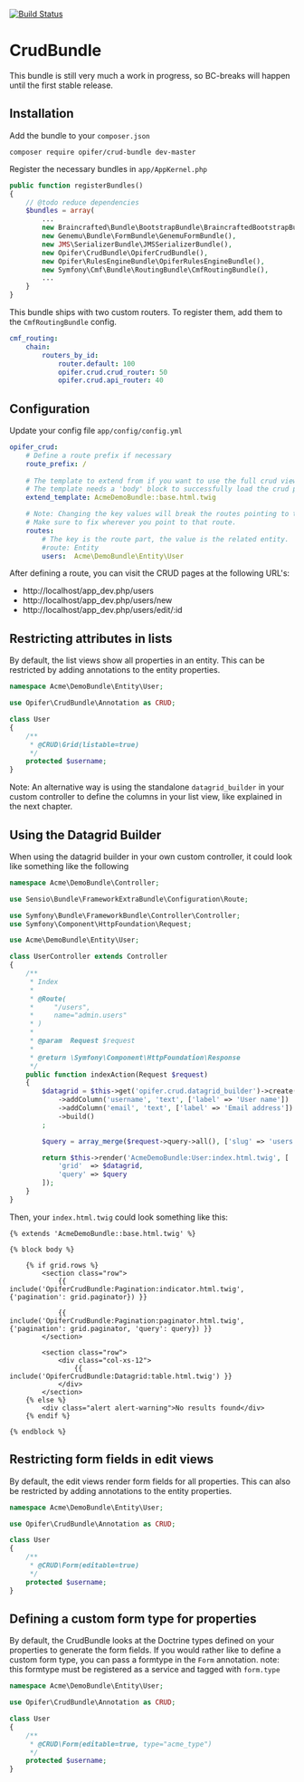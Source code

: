 [![Build Status](https://travis-ci.org/Opifer/CrudBundle.svg)](https://travis-ci.org/Opifer/CrudBundle)

CrudBundle
==========

This bundle is still very much a work in progress, so BC-breaks will happen until
the first stable release. 

Installation
------------

Add the bundle to your `composer.json`

    composer require opifer/crud-bundle dev-master

Register the necessary bundles in `app/AppKernel.php`

```php
public function registerBundles()
{
    // @todo reduce dependencies
    $bundles = array(
        ...
        new Braincrafted\Bundle\BootstrapBundle\BraincraftedBootstrapBundle(),
        new Genemu\Bundle\FormBundle\GenemuFormBundle(),
        new JMS\SerializerBundle\JMSSerializerBundle(),
        new Opifer\CrudBundle\OpiferCrudBundle(),
        new Opifer\RulesEngineBundle\OpiferRulesEngineBundle(),
        new Symfony\Cmf\Bundle\RoutingBundle\CmfRoutingBundle(),
        ...
    }
}
```

This bundle ships with two custom routers. To register them, add them to the
`CmfRoutingBundle` config.

```yaml
cmf_routing:
    chain:
        routers_by_id:
            router.default: 100
            opifer.crud.crud_router: 50
            opifer.crud.api_router: 40
```

Configuration
-------------

Update your config file `app/config/config.yml`

```yaml
opifer_crud:
    # Define a route prefix if necessary
    route_prefix: /
    
    # The template to extend from if you want to use the full crud views.
    # The template needs a 'body' block to successfully load the crud pages
    extend_template: AcmeDemoBundle::base.html.twig

    # Note: Changing the key values will break the routes pointing to that entity.
    # Make sure to fix wherever you point to that route.
    routes:
        # The key is the route part, the value is the related entity.
        #route: Entity
        users:  Acme\DemoBundle\Entity\User
```

After defining a route, you can visit the CRUD pages at the following URL's:

- http://localhost/app_dev.php/users
- http://localhost/app_dev.php/users/new
- http://localhost/app_dev.php/users/edit/:id

Restricting attributes in lists
-------------------------------

By default, the list views show all properties in an entity.
This can be restricted by adding annotations to the entity properties.

```php
namespace Acme\DemoBundle\Entity\User;

use Opifer\CrudBundle\Annotation as CRUD;

class User
{
    /**
     * @CRUD\Grid(listable=true)
     */
    protected $username;
}
```

Note: An alternative way is using the standalone `datagrid_builder` in your custom
controller to define the columns in your list view, like explained in the next
chapter.

Using the Datagrid Builder
--------------------------

When using the datagrid builder in your own custom controller, it could look like
something like the following

```php
namespace Acme\DemoBundle\Controller;

use Sensio\Bundle\FrameworkExtraBundle\Configuration\Route;

use Symfony\Bundle\FrameworkBundle\Controller\Controller;
use Symfony\Component\HttpFoundation\Request;

use Acme\DemoBundle\Entity\User;

class UserController extends Controller
{
    /**
     * Index
     *
     * @Route(
     *     "/users",
     *     name="admin.users"
     * )
     *
     * @param  Request $request
     *
     * @return \Symfony\Component\HttpFoundation\Response
     */
    public function indexAction(Request $request)
    {
        $datagrid = $this->get('opifer.crud.datagrid_builder')->create(new User)
            ->addColumn('username', 'text', ['label' => 'User name'])
            ->addColumn('email', 'text', ['label' => 'Email address'])
            ->build()
        ;

        $query = array_merge($request->query->all(), ['slug' => 'users']);

        return $this->render('AcmeDemoBundle:User:index.html.twig', [
            'grid'  => $datagrid,
            'query' => $query
        ]);
    }
}
```

Then, your `index.html.twig` could look something like this:

```twig
{% extends 'AcmeDemoBundle::base.html.twig' %}

{% block body %}

    {% if grid.rows %}
        <section class="row">
            {{ include('OpiferCrudBundle:Pagination:indicator.html.twig', {'pagination': grid.paginator}) }}
            
            {{ include('OpiferCrudBundle:Pagination:paginator.html.twig', {'pagination': grid.paginator, 'query': query}) }}
        </section>

        <section class="row">
            <div class="col-xs-12">
                {{ include('OpiferCrudBundle:Datagrid:table.html.twig') }}
            </div>
        </section>
    {% else %}
        <div class="alert alert-warning">No results found</div>
    {% endif %}

{% endblock %}
```

Restricting form fields in edit views
-------------------------------------

By default, the edit views render form fields for all properties.
This can also be restricted by adding annotations to the entity properties.

```php
namespace Acme\DemoBundle\Entity\User;

use Opifer\CrudBundle\Annotation as CRUD;

class User
{
    /**
     * @CRUD\Form(editable=true)
     */
    protected $username;
}
```

Defining a custom form type for properties
------------------------------------------

By default, the CrudBundle looks at the Doctrine types defined on your properties
to generate the form fields. If you would rather like to define a custom form
type, you can pass a formtype in the `Form` annotation.
note: this formtype must be registered as a service and tagged with `form.type`

```php
namespace Acme\DemoBundle\Entity\User;

use Opifer\CrudBundle\Annotation as CRUD;

class User
{
    /**
     * @CRUD\Form(editable=true, type="acme_type")
     */
    protected $username;
}
```
